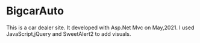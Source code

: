 # BigcarAuto
 This is a car dealer site. It developed with Asp.Net Mvc on May,2021. I used JavaScript,jQuery and SweetAlert2 to add visuals.
